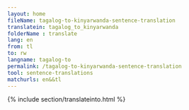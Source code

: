 ```yaml
---
layout: home
fileName: tagalog-to-kinyarwanda-sentence-translation
translatein: tagalog_to_kinyarwanda
folderName : translate
lang: en
from: tl
to: rw
langname: tagalog-to
permalink: /tagalog-to-kinyarwanda-sentence-translation
tool: sentence-translations
matchurls: en&&tl
---
```

{% include section/translateinto.html %}
